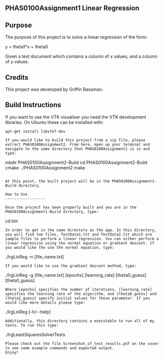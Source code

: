 PHAS0100Assignment1 Linear Regression
------------------

Purpose
-------

The purpose of this project is to solve a linear regression of the form:

y = theta1*x + theta0

Given a text document which contains a column of x values, and a column of y values.

Credits
-------

This project was developed by Griffin Bassman.

Build Instructions
------------------
If you want to use the VTK visualiser you need the VTK development libraries. On Ubuntu these can be installed with:
``` shell
apt-get install libvtk7-dev

If you would like to build this project from a zip file, please extract PHAS0100Assignment2. From here, open up your terminal and navigate to the same directory that PHAS0100Assignment1 is in and type:

```
mkdir PHAS0100Assignment2-Build
cd PHAS0100Assignment2-Build
cmake ../PHAS0100Assignment2
make
```

At this point, the built project will be in the PHAS0100Assignment1-Build directory.

How to Use
------------------

Once the project has been properly built and you are in the PHAS0100Assignment1-Build directory, type:
```
cd bin
```
In order to get in the same directory as the app. In this directory, you will find two files, TestData1.txt and TestData2.txt which are sample files to perform a linear regression. You can either perform a linear regression using the normal equation or gradient descent. If you would like the use the normal equation, type:
```
./lrgLinReg -n [file_name.txt]
```
If you would like to use the gradient descent method, type:
```
./lrgLinReg -g [file_name.txt] [epochs] [learning_rate] [theta0_guess] [theta1_guess]
```
Where [epochs] specifies the number of iterations, [learning_rate] specifies the learning rate of the algorithm, and [theta0_guess] and [theta1_guess] specify initial values for these parameter. If you would like more details please type:
```
./lrgLinReg [-h/--help]
```
Additionally, this directory contains a executable to run all of my tests. To run this type:
```
./lrgLeastSquaresSolverTests
```
Please check out the file Screenshot_of_test_results.pdf on the cover to see some example commands and expected output. 
Enjoy!
